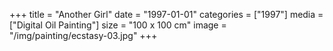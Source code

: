 +++
title = "Another Girl"
date = "1997-01-01"
categories = ["1997"]
media = ["Digital Oil Painting"]
size = "100 x 100 cm"
image = "/img/painting/ecstasy-03.jpg"
+++
